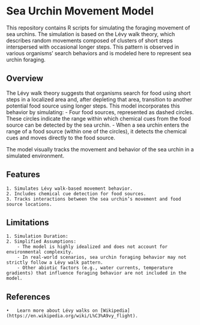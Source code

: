 # Sea Urchin Movement Model
This repository contains R scripts for simulating the foraging movement of sea urchins. The simulation is based on the Lévy walk theory, which describes random movements composed of clusters of short steps interspersed with occasional longer steps. This pattern is observed in various organisms’ search behaviors and is modeled here to represent sea urchin foraging.

## Overview

The Lévy walk theory suggests that organisms search for food using short steps in a localized area and, after depleting that area, transition to another potential food source using longer steps. This model incorporates this behavior by simulating:
	- Four food sources, represented as dashed circles. These circles indicate the range within which chemical cues from the food source can be detected by the sea urchin.
	- When a sea urchin enters the range of a food source (within one of the circles), it detects the chemical cues and moves directly to the food source.

The model visually tracks the movement and behavior of the sea urchin in a simulated environment.

## Features
	1. Simulates Lévy walk-based movement behavior.
	2. Includes chemical cue detection for food sources.
	3. Tracks interactions between the sea urchin’s movement and food source locations.

## Limitations
	1. Simulation Duration:
	2. Simplified Assumptions:
		- The model is highly idealized and does not account for environmental complexity.
		- In real-world scenarios, sea urchin foraging behavior may not strictly follow a Lévy walk pattern.
		- Other abiotic factors (e.g., water currents, temperature gradients) that influence foraging behavior are not included in the model.

## References
	•	Learn more about Lévy walks on [Wikipedia](https://en.wikipedia.org/wiki/L%C3%A9vy_flight).
